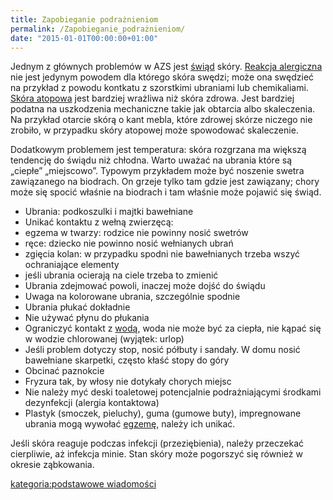```yaml
---
title: Zapobieganie podrażnieniom
permalink: /Zapobieganie_podrażnieniom/
date: "2015-01-01T00:00:00+01:00"
---
```


Jednym z głównych problemów w AZS jest [świąd](/atopedia/świąd "wikilink") skóry. [Reakcja alergiczna](/atopedia/Reakcja_alergiczna "wikilink") nie jest jedynym powodem dla którego skóra swędzi; może ona swędzieć na przykład z powodu kontkatu z szorstkimi ubraniami lub chemikaliami. [Skóra atopowa](/atopedia/Skóra_atopowa "wikilink") jest bardziej wrażliwa niż skóra zdrowa. Jest bardziej podatna na uszkodzenia mechaniczne takie jak obtarcia albo skaleczenia. Na przykład otarcie skórą o kant mebla, które zdrowej skórze niczego nie zrobiło, w przypadku skóry atopowej może spowodować skaleczenie.

Dodatkowym problemem jest temperatura: skóra rozgrzana ma większą tendencję do świądu niż chłodna. Warto uważać na ubrania które są „ciepłe” „miejscowo”. Typowym przykładem może być noszenie swetra zawiązanego na biodrach. On grzeje tylko tam gdzie jest zawiązany; chory może się spocić właśnie na biodrach i tam właśnie może pojawić się świąd.

-   Ubrania: podkoszulki i majtki bawełniane
-   Unikać kontaktu z wełną zwierzęcą:
-   egzema w twarzy: rodzice nie powinny nosić swetrów
-   ręce: dziecko nie powinno nosić wełnianych ubrań
-   zgięcia kolan: w przypadku spodni nie bawełnianych trzeba wszyć ochraniające elementy
-   jeśli ubrania ocierają na ciele trzeba to zmienić
-   Ubrania zdejmować powoli, inaczej może dojść do świądu
-   Uwaga na kolorowane ubrania, szczególnie spodnie
-   Ubrania płukać dokładnie
-   Nie używać płynu do płukania
-   Ograniczyć kontakt z [wodą](/atopedia/woda "wikilink"), woda nie może być za ciepła, nie kąpać się w wodzie chlorowanej (wyjątek: urlop)
-   Jeśli problem dotyczy stop, nosić półbuty i sandały. W domu nosić bawełniane skarpetki, często kłaść stopy do góry
-   Obcinać paznokcie
-   Fryzura tak, by włosy nie dotykały chorych miejsc
-   Nie należy myć deski toaletowej potencjalnie podrażniającymi środkami dezynfekcji (alergia kontaktowa)
-   Plastyk (smoczek, pieluchy), guma (gumowe buty), impregnowane ubrania mogą wywołać [egzemę](/atopedia/Egzema "wikilink"), należy ich unikać.

Jeśli skóra reaguje podczas infekcji (przeziębienia), należy przeczekać cierpliwie, aż infekcja minie. Stan skóry może pogorszyć się również w okresie ząbkowania.

[kategoria:podstawowe wiadomości](/atopedia/kategoria:podstawowe_wiadomości "wikilink")